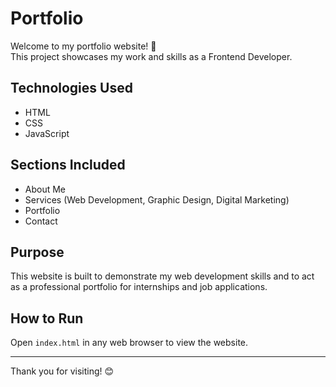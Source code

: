 # Portfolio

Welcome to my portfolio website! 👋  
This project showcases my work and skills as a Frontend Developer.

##  Technologies Used
- HTML
- CSS
- JavaScript

## Sections Included
- About Me
- Services (Web Development, Graphic Design, Digital Marketing)
- Portfolio
- Contact

##  Purpose
This website is built to demonstrate my web development skills and to act as a professional portfolio for internships and job applications.

##  How to Run
Open `index.html` in any web browser to view the website.

---

Thank you for visiting! 😊

